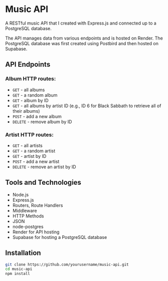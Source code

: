 # Music API

A RESTful music API that I created with Express.js and connected up to a PostgreSQL database.

The API manages data from various endpoints and is hosted on Render. The PostgreSQL database was first created using Postbird and then hosted on Supabase.

## API Endpoints

### Album HTTP routes:

- `GET` - all albums
- `GET` - a random album
- `GET` - album by ID
- `GET` - all albums by artist ID (e.g., ID 6 for Black Sabbath to retrieve all of their albums)
- `POST` - add a new album
- `DELETE` - remove album by ID

### Artist HTTP routes:

- `GET` - all artists
- `GET` - a random artist
- `GET` - artist by ID
- `POST` - add a new artist
- `DELETE` - remove an artist by ID

## Tools and Technologies

- Node.js
- Express.js
- Routers, Route Handlers
- Middleware
- HTTP Methods
- JSON
- node-postgres
- Render for API hosting
- Supabase for hosting a PostgreSQL database

## Installation

```sh
git clone https://github.com/yourusername/music-api.git
cd music-api
npm install
```
